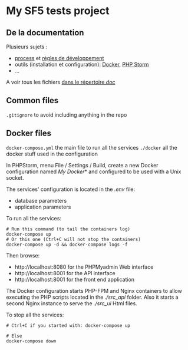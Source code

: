 # My SF5 tests project

## De la documentation

Plusieurs sujets : 
- [process](./doc/dev_process.md) et [règles de développement](doc/dev_rules.md)
- outils (installation et configuration): [Docker](./doc/tool_Docker.md), [PHP Storm](./doc/tool_PHPStorm.md)
- ...

A voir tous les fichiers [dans le répertoire *doc*](./doc/README.md)

## Common files

`.gitignore` to avoid including anything in the repo

## Docker files

`docker-compose.yml` the main file to run all the services
`./docker` all the docker stuff used in the configuration

In PHPStorm, menu File / Settings / Build, create a new Docker configuration named *My Docker** and configured to be used with a Unix socket.

The services' configuration is located in the *.env* file:
- database parameters
- application parameters

To run all the services:
```shell
# Run this command (to tail the containers log)
docker-compose up
# Or this one (Ctrl+C will not stop the containers)
docker-compose up -d && docker-compose logs -f
```

Then browse:
- http://localhost:8080 for the PHPMyadmin Web interface
- http://localhost:8001 for the API interface
- http://localhost:8001 for the front end application

The Docker configuration starts PHP-FPM and Nginx containers to allow executing the PHP scripts located in the *./src_api* folder. Also it starts a second Nginx instance to serve the *./src_ui* Html files.

To stop all the services:
```shell
# Ctrl+C if you started with: docker-compose up

# Else
docker-compose down
```

